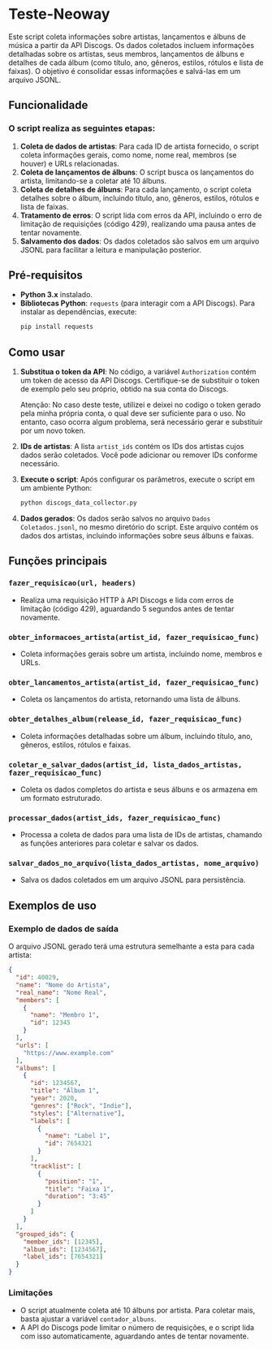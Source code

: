 # Teste-Neoway

Este script coleta informações sobre artistas, lançamentos e álbuns de música a partir da API Discogs. Os dados coletados incluem informações detalhadas sobre os artistas, seus membros, lançamentos de álbuns e detalhes de cada álbum (como título, ano, gêneros, estilos, rótulos e lista de faixas). O objetivo é consolidar essas informações e salvá-las em um arquivo JSONL.

## Funcionalidade

### O script realiza as seguintes etapas:

1. **Coleta de dados de artistas**: Para cada ID de artista fornecido, o script coleta informações gerais, como nome, nome real, membros (se houver) e URLs relacionadas.
2. **Coleta de lançamentos de álbuns**: O script busca os lançamentos do artista, limitando-se a coletar até 10 álbuns.
3. **Coleta de detalhes de álbuns**: Para cada lançamento, o script coleta detalhes sobre o álbum, incluindo título, ano, gêneros, estilos, rótulos e lista de faixas.
4. **Tratamento de erros**: O script lida com erros da API, incluindo o erro de limitação de requisições (código 429), realizando uma pausa antes de tentar novamente.
5. **Salvamento dos dados**: Os dados coletados são salvos em um arquivo JSONL para facilitar a leitura e manipulação posterior.

## Pré-requisitos

- **Python 3.x** instalado.
- **Bibliotecas Python**: `requests` (para interagir com a API Discogs).
  Para instalar as dependências, execute:
  ```bash
  pip install requests
  ```

## Como usar

1. **Substitua o token da API**: No código, a variável `Authorization` contém um token de acesso da API Discogs. Certifique-se de substituir o token de exemplo pelo seu próprio, obtido na sua conta do Discogs.

   Atenção: No caso deste teste, utilizei e deixei no codigo o token gerado pela minha própria conta, o qual deve ser suficiente para o uso. No entanto, caso ocorra algum problema, será necessário gerar e substituir por um novo token.

3. **IDs de artistas**: A lista `artist_ids` contém os IDs dos artistas cujos dados serão coletados. Você pode adicionar ou remover IDs conforme necessário.

4. **Execute o script**: Após configurar os parâmetros, execute o script em um ambiente Python:
   ```bash
   python discogs_data_collector.py
   ```

5. **Dados gerados**: Os dados serão salvos no arquivo `Dados Coletados.jsonl`, no mesmo diretório do script. Este arquivo contém os dados dos artistas, incluindo informações sobre seus álbuns e faixas.

## Funções principais

### `fazer_requisicao(url, headers)`
- Realiza uma requisição HTTP à API Discogs e lida com erros de limitação (código 429), aguardando 5 segundos antes de tentar novamente.

### `obter_informacoes_artista(artist_id, fazer_requisicao_func)`
- Coleta informações gerais sobre um artista, incluindo nome, membros e URLs.

### `obter_lancamentos_artista(artist_id, fazer_requisicao_func)`
- Coleta os lançamentos do artista, retornando uma lista de álbuns.

### `obter_detalhes_album(release_id, fazer_requisicao_func)`
- Coleta informações detalhadas sobre um álbum, incluindo título, ano, gêneros, estilos, rótulos e faixas.

### `coletar_e_salvar_dados(artist_id, lista_dados_artistas, fazer_requisicao_func)`
- Coleta os dados completos do artista e seus álbuns e os armazena em um formato estruturado.

### `processar_dados(artist_ids, fazer_requisicao_func)`
- Processa a coleta de dados para uma lista de IDs de artistas, chamando as funções anteriores para coletar e salvar os dados.

### `salvar_dados_no_arquivo(lista_dados_artistas, nome_arquivo)`
- Salva os dados coletados em um arquivo JSONL para persistência.

## Exemplos de uso

### Exemplo de dados de saída

O arquivo JSONL gerado terá uma estrutura semelhante a esta para cada artista:

```json
{
  "id": 40029,
  "name": "Nome do Artista",
  "real_name": "Nome Real",
  "members": [
    {
      "name": "Membro 1",
      "id": 12345
    }
  ],
  "urls": [
    "https://www.example.com"
  ],
  "albums": [
    {
      "id": 1234567,
      "title": "Álbum 1",
      "year": 2020,
      "genres": ["Rock", "Indie"],
      "styles": ["Alternative"],
      "labels": [
        {
          "name": "Label 1",
          "id": 7654321
        }
      ],
      "tracklist": [
        {
          "position": "1",
          "title": "Faixa 1",
          "duration": "3:45"
        }
      ]
    }
  ],
  "grouped_ids": {
    "member_ids": [12345],
    "album_ids": [1234567],
    "label_ids": [7654321]
  }
}
```

### Limitações

- O script atualmente coleta até 10 álbuns por artista. Para coletar mais, basta ajustar a variável `contador_albuns`.
- A API do Discogs pode limitar o número de requisições, e o script lida com isso automaticamente, aguardando antes de tentar novamente.
